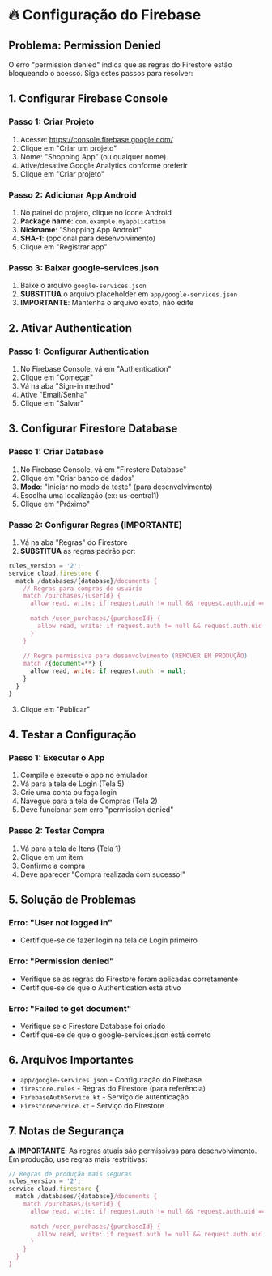 # 🔥 Configuração do Firebase

## Problema: Permission Denied

O erro "permission denied" indica que as regras do Firestore estão bloqueando o acesso. Siga estes passos para resolver:

## 1. Configurar Firebase Console

### Passo 1: Criar Projeto
1. Acesse: https://console.firebase.google.com/
2. Clique em "Criar um projeto"
3. Nome: "Shopping App" (ou qualquer nome)
4. Ative/desative Google Analytics conforme preferir
5. Clique em "Criar projeto"

### Passo 2: Adicionar App Android
1. No painel do projeto, clique no ícone Android
2. **Package name**: `com.example.myapplication`
3. **Nickname**: "Shopping App Android"
4. **SHA-1**: (opcional para desenvolvimento)
5. Clique em "Registrar app"

### Passo 3: Baixar google-services.json
1. Baixe o arquivo `google-services.json`
2. **SUBSTITUA** o arquivo placeholder em `app/google-services.json`
3. **IMPORTANTE**: Mantenha o arquivo exato, não edite

## 2. Ativar Authentication

### Passo 1: Configurar Authentication
1. No Firebase Console, vá em "Authentication"
2. Clique em "Começar"
3. Vá na aba "Sign-in method"
4. Ative "Email/Senha"
5. Clique em "Salvar"

## 3. Configurar Firestore Database

### Passo 1: Criar Database
1. No Firebase Console, vá em "Firestore Database"
2. Clique em "Criar banco de dados"
3. **Modo**: "Iniciar no modo de teste" (para desenvolvimento)
4. Escolha uma localização (ex: us-central1)
5. Clique em "Próximo"

### Passo 2: Configurar Regras (IMPORTANTE)
1. Vá na aba "Regras" do Firestore
2. **SUBSTITUA** as regras padrão por:

```javascript
rules_version = '2';
service cloud.firestore {
  match /databases/{database}/documents {
    // Regras para compras do usuário
    match /purchases/{userId} {
      allow read, write: if request.auth != null && request.auth.uid == userId;
      
      match /user_purchases/{purchaseId} {
        allow read, write: if request.auth != null && request.auth.uid == userId;
      }
    }
    
    // Regra permissiva para desenvolvimento (REMOVER EM PRODUÇÃO)
    match /{document=**} {
      allow read, write: if request.auth != null;
    }
  }
}
```

3. Clique em "Publicar"

## 4. Testar a Configuração

### Passo 1: Executar o App
1. Compile e execute o app no emulador
2. Vá para a tela de Login (Tela 5)
3. Crie uma conta ou faça login
4. Navegue para a tela de Compras (Tela 2)
5. Deve funcionar sem erro "permission denied"

### Passo 2: Testar Compra
1. Vá para a tela de Itens (Tela 1)
2. Clique em um item
3. Confirme a compra
4. Deve aparecer "Compra realizada com sucesso!"

## 5. Solução de Problemas

### Erro: "User not logged in"
- Certifique-se de fazer login na tela de Login primeiro

### Erro: "Permission denied"
- Verifique se as regras do Firestore foram aplicadas corretamente
- Certifique-se de que o Authentication está ativo

### Erro: "Failed to get document"
- Verifique se o Firestore Database foi criado
- Certifique-se de que o google-services.json está correto

## 6. Arquivos Importantes

- `app/google-services.json` - Configuração do Firebase
- `firestore.rules` - Regras do Firestore (para referência)
- `FirebaseAuthService.kt` - Serviço de autenticação
- `FirestoreService.kt` - Serviço do Firestore

## 7. Notas de Segurança

⚠️ **IMPORTANTE**: As regras atuais são permissivas para desenvolvimento. Em produção, use regras mais restritivas:

```javascript
// Regras de produção mais seguras
rules_version = '2';
service cloud.firestore {
  match /databases/{database}/documents {
    match /purchases/{userId} {
      allow read, write: if request.auth != null && request.auth.uid == userId;
      
      match /user_purchases/{purchaseId} {
        allow read, write: if request.auth != null && request.auth.uid == userId;
      }
    }
  }
}
```

